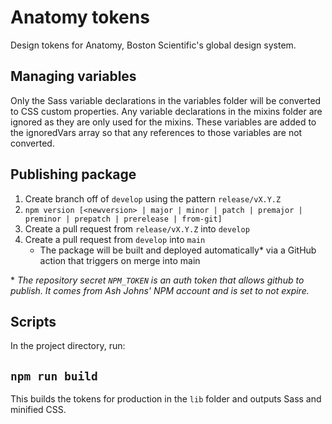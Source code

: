 # Anatomy tokens

Design tokens for Anatomy, Boston Scientific's global design system.

## Managing variables

Only the Sass variable declarations in the variables folder will be converted to CSS custom properties. Any variable declarations in the mixins folder are ignored as they are only used for the mixins. These variables are added to the ignoredVars array so that any references to those variables are not converted.

## Publishing package

1. Create branch off of `develop` using the pattern `release/vX.Y.Z`
2. `npm version [<newversion> | major | minor | patch | premajor | preminor | prepatch | prerelease | from-git]`
3. Create a pull request from `release/vX.Y.Z` into `develop`
4. Create a pull request from `develop` into `main`
   - The package will be built and deployed automatically\* via a GitHub action that triggers on merge into main

\* _The repository secret `NPM_TOKEN` is an auth token that allows github to publish. It comes from Ash Johns' NPM account and is set to not expire._

## Scripts

In the project directory, run:

## `npm run build`

This builds the tokens for production in the `lib` folder and outputs Sass and minified CSS.
